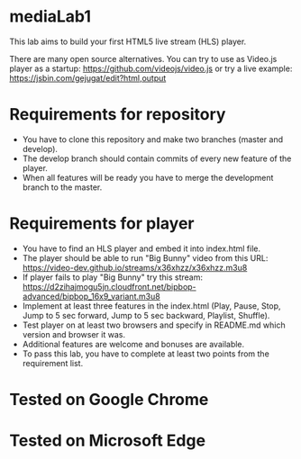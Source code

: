 # mediaLab1

This lab aims to build your first HTML5 live stream (HLS) player.

There are many open source alternatives. You can try to use as Video.js player as a startup: https://github.com/videojs/video.js
or try a live example: https://jsbin.com/gejugat/edit?html,output

# Requirements for repository

- You have to clone this repository and make two branches (master and develop).
- The develop branch should contain commits of every new feature of the player.
- When all features will be ready you have to merge the development branch to the master.

# Requirements for player

- You have to find an HLS player and embed it into index.html file.
- The player should be able to run "Big Bunny" video from this URL: https://video-dev.github.io/streams/x36xhzz/x36xhzz.m3u8
- If player fails to play "Big Bunny" try this stream: https://d2zihajmogu5jn.cloudfront.net/bipbop-advanced/bipbop_16x9_variant.m3u8
- Implement at least three features in the index.html (Play, Pause, Stop, Jump to 5 sec forward, Jump to 5 sec backward, Playlist, Shuffle).
- Test player on at least two browsers and specify in README.md which version and browser it was.
- Additional features are welcome and bonuses are available.
- To pass this lab, you have to complete at least two points from the requirement list.

# Tested on Google Chrome

# Tested on Microsoft Edge
